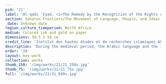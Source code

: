 ```yaml
---
pid: '21'
label: "Al-qadi ‘Iyad, <i>The Remedy by the Recognition of the Rights of the Chosen One (Al-Shifta’ bi-ta’rif huquq al-Mustafa)</i>"
section: Saharan Frontiers/The Movement of Language, People, and Ideas
_date: Unknown date
region_culture_timeperiod: North Africa
medium: Colored ink and gold on paper
dimensions: 30.5 x 58 cm
credit_line: 'Institut des hautes études et de recherches islamiques Ahmed Baba, Timbuktu,165. Photograph by Seydou Camara'
description: 'During the medieval period, the Arabic language and the Islamic faith spread together along trade routes across the Sahara and then gradually across Africa’s Western Sudan region. Few West African manuscripts from the medieval period survive today, and the earliest known date from the sixteenth century. However, the legacy of the movement of Arabic into West Africa is found in books like this _Life of the Prophet_ text, which reflects the linked movement of language, faith, and trade. The scholar Al-qadi wrote a biography of the Prophet Mohammad with devotional instructions in the twelfth century. This manuscript is likely a later copy produced in North Africa and imported across the Sahara at an unknown time. It is one of about forty thousand manuscripts in the collection of Mali’s Institut des hautes études et de recherches islamiques Ahmed Baba, most acquired from private family libraries in centers of Islamic learning across Mali.'
order: '20'
layout: key-work
collection: works
thumb_150: '/img/works/21/21_150x.jpg'
thumb_75: '/img/works/21/21_75x.jpg'
full: '/img/works/21/21_640x.jpg'
---
```


